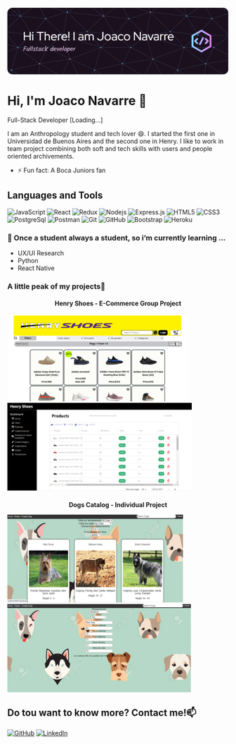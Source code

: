 ![Header](./github-header-image.png)

# Hi, I'm Joaco Navarre 👋

Full-Stack Developer [Loading...]

I am an Anthropology student and tech lover 😄. I started the first one in Universidad de Buenos Aires and the second one in Henry.
I like to work in team project combining both soft and tech skills with users and people oriented archivements.

- ⚡ Fun fact: A Boca Juniors fan


## Languages and Tools
![JavaScript](https://img.shields.io/badge/-JavaScript-black?style=flat-square&logo=javascript)
![React](https://img.shields.io/badge/-React-black?style=flat-square&logo=react)
![Redux](https://img.shields.io/badge/-Redux-black?style=flat-square&logo=Redux)
![Nodejs](https://img.shields.io/badge/-Nodejs-black?style=flat-square&logo=Node.js)
![Express.js](https://img.shields.io/badge/-Express-black?style=flat-square&logo=expressjs)
![HTML5](https://img.shields.io/badge/-HTML5-black?style=flat-square&logo=html5&logoColor=white)
![CSS3](https://img.shields.io/badge/-CSS3-black?style=flat-square&logo=css3)
![PostgreSql](https://img.shields.io/badge/-PostgreSql-black?style=flat-square&logo=postgresql)
![Postman](https://img.shields.io/badge/-Postman-black?style=flat-square&logo=postman)
![Git](https://img.shields.io/badge/-Git-black?style=flat-square&logo=git)
![GitHub](https://img.shields.io/badge/-GitHub-black?style=flat-square&logo=github)
![Bootstrap](https://img.shields.io/badge/-Bootstrap-black?style=flat-square&logo=bootstrap)
![Heroku](https://img.shields.io/badge/-Heroku-black?style=flat-square&logo=heroku)

### 🌱 Once a student always a student, so i’m currently learning ...
- UX/UI Research
- Python
- React Native

### A little peak of my projects🔭

<h4 align="center">Henry Shoes - E-Commerce Group Project</>
<br/>
<p align="left">
<a href="https://github.com/JoacoNavarre/PI-Dogs-Navarre"><img height="200" src="https://github.com/JoacoNavarre/JoacoNavarre/blob/main/Captura%20de%20pantalla%202022-06-07%20132930.png"><img height="200" src="https://github.com/JoacoNavarre/JoacoNavarre/blob/main/Captura%20de%20pantalla%202022-06-07%20132643.png">
</a>
</p>

<h4 align="center">Dogs Catalog - Individual Project</>
<br/>
<p align="left">
<a href="https://github.com/fedesiri/HenryShoesPF"><img height="200" width="400"src="https://github.com/JoacoNavarre/JoacoNavarre/blob/main/Captura%20de%20pantalla%202022-06-07%20124349.png"><img height="200" src="https://github.com/JoacoNavarre/JoacoNavarre/blob/main/Captura%20de%20pantalla%202022-06-07%20124530.png">
</a>
</p>

<h2>Do tou want to know more? Contact me!📫</h2>
<p align="left">
	<a href="https://github.com/JoacoNavarre"><img src="https://img.shields.io/badge/-GitHub-black?style=flat-square&logo=github" alt="GitHub"></a>
	<a href="https://www.linkedin.com/in/joaquin-navarre"><img src="https://img.shields.io/badge/LinkedIn--_.svg?style=social&logo=linkedin" alt="LinkedIn"></a>
</p>


